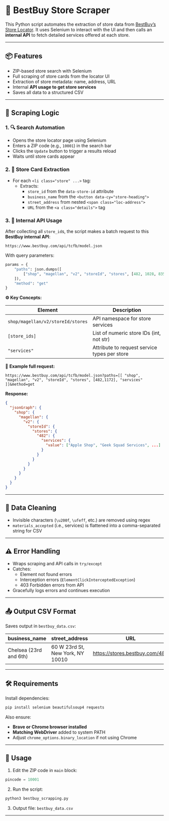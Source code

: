# 🏪 BestBuy Store Scraper

This Python script automates the extraction of store data from [BestBuy’s Store Locator](https://www.bestbuy.com/site/store-locator). It uses Selenium to interact with the UI and then calls an **internal API** to fetch detailed services offered at each store.

---

## 📦 Features

- ZIP-based store search with Selenium
- Full scraping of store cards from the locator UI
- Extraction of store metadata: name, address, URL
- Internal **API usage to get store services**
- Saves all data to a structured CSV

---

## 🧠 Scraping Logic

### 1. 🔍 Search Automation

- Opens the store locator page using Selenium
- Enters a ZIP code (e.g., `10001`) in the search bar
- Clicks the `Update` button to trigger a results reload
- Waits until store cards appear

### 2. 🧾 Store Card Extraction

- For each `<li class="store" ...>` tag:
  - Extracts:
    - `store_id` from the `data-store-id` attribute
    - `business_name` from the `<button data-cy="store-heading">`
    - `street_address` from nested `<span class="loc-address">`
    - `URL` from the `<a class="details">` tag

### 3. 🔌 Internal API Usage

After collecting all `store_id`s, the script makes a batch request to this **BestBuy internal API**:

```
https://www.bestbuy.com/api/tcfb/model.json
```

With query parameters:

```python
params = {
    "paths": json.dumps([
        ["shop", "magellan", "v2", "storeId", "stores", [482, 1028, 835, ...], "services"]
    ]),
    "method": "get"
}
```

**⚙️ Key Concepts:**

| Element         | Description                                      |
|----------------|--------------------------------------------------|
| `shop/magellan/v2/storeId/stores` | API namespace for store services         |
| `[store_ids]`   | List of numeric store IDs (int, not str)         |
| `"services"`    | Attribute to request service types per store     |

📌 **Example full request:**

```
https://www.bestbuy.com/api/tcfb/model.json?paths=[[ "shop", "magellan", "v2", "storeId", "stores", [482,1172], "services" ]]&method=get
```

**Response:**

```json
{
  "jsonGraph": {
    "shop": {
      "magellan": {
        "v2": {
          "storeId": {
            "stores": {
              "482": {
                "services": {
                  "value": ["Apple Shop", "Geek Squad Services", ...]
                }
              }
            }
          }
        }
      }
    }
  }
}
```

---

## 🧹 Data Cleaning

- Invisible characters (`\u200f`, `\ufeff`, etc.) are removed using regex
- `materials_accepted` (i.e., services) is flattened into a comma-separated string for CSV

---

## ⚠️ Error Handling

- Wraps scraping and API calls in `try/except`
- Catches:
  - Element not found errors
  - Interception errors (`ElementClickInterceptedException`)
  - 403 Forbidden errors from API
- Gracefully logs errors and continues execution

---

## 📤 Output CSV Format

Saves output in `bestbuy_data.csv`:

| business_name           | street_address                        | URL                             | materials_accepted                             |
|-------------------------|----------------------------------------|----------------------------------|------------------------------------------------|
| Chelsea (23rd and 6th)  | 60 W 23rd St, New York, NY 10010       | https://stores.bestbuy.com/482   | Apple Shop, Geek Squad Services, Trade-In ... |

---

## 🛠️ Requirements

Install dependencies:

```bash
pip install selenium beautifulsoup4 requests
```

Also ensure:

- **Brave or Chrome browser installed**
- **Matching WebDriver** added to system PATH
- Adjust `chrome_options.binary_location` if not using Chrome

---

## 🚀 Usage

1. Edit the ZIP code in `main` block:

```python
pincode = 10001
```

2. Run the script:

```bash
python3 bestbuy_scrapping.py
```

3. Output file: `bestbuy_data.csv`

---
